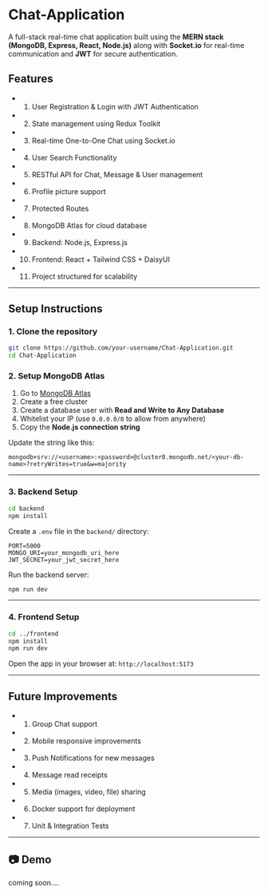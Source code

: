 # Chat-Application

A full-stack real-time chat application built using the **MERN stack (MongoDB, Express, React, Node.js)** along with **Socket.io** for real-time communication and **JWT** for secure authentication.

##  Features

- 1) User Registration & Login with JWT Authentication
- 2) State management using Redux Toolkit
- 3) Real-time One-to-One Chat using Socket.io
- 4) User Search Functionality
- 5) RESTful API for Chat, Message & User management
- 6) Profile picture support
- 7) Protected Routes
- 8) MongoDB Atlas for cloud database
- 9) Backend: Node.js, Express.js
- 10) Frontend: React + Tailwind CSS + DaisyUI
- 11) Project structured for scalability

---


##  Setup Instructions

### 1. Clone the repository

```bash
git clone https://github.com/your-username/Chat-Application.git
cd Chat-Application
```

### 2. Setup MongoDB Atlas

1. Go to [MongoDB Atlas](https://www.mongodb.com/cloud/atlas/register)
2. Create a free cluster
3. Create a database user with **Read and Write to Any Database**
4. Whitelist your IP (use `0.0.0.0/0` to allow from anywhere)
5. Copy the **Node.js connection string**

Update the string like this:

```
mongodb+srv://<username>:<password>@cluster0.mongodb.net/<your-db-name>?retryWrites=true&w=majority
```

---

### 3. Backend Setup

```bash
cd backend
npm install
```

Create a `.env` file in the `backend/` directory:

```env
PORT=5000
MONGO_URI=your_mongodb_uri_here
JWT_SECRET=your_jwt_secret_here
```

Run the backend server:

```bash
npm run dev
```

---

### 4. Frontend Setup

```bash
cd ../frontend
npm install
npm run dev
```

Open the app in your browser at: `http://localhost:5173`

---

##  Future Improvements

- 1) Group Chat support
- 2) Mobile responsive improvements
- 3) Push Notifications for new messages
- 4) Message read receipts
- 5) Media (images, video, file) sharing
- 6) Docker support for deployment
- 7) Unit & Integration Tests

---

## 📷 Demo

coming soon....


